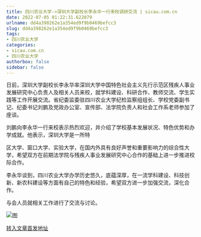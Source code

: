 ```yaml
---
title: 四川农业大学->深圳大学副校长李永华一行来校调研交流 | sicau.com.cn
date: 2022-07-05 01:22:31.622079
urlname: dd4a398262e1a354ed9f9b0469befcc3
slug: dd4a398262e1a354ed9f9b0469befcc3
tags: 
- 四川农业大学
categories:
- sicau.com.cn
- 四川农业大学
authorbox: false
sidebar: false
---
```

日前，深圳大学副校长李永华率深圳大学中国特色社会主义先行示范区残疾人事业发展研究中心负责人及相关人员来校，就学科建设、科研合作、教师交流、学生实践等工作开展交流。省纪委监委驻四川农业大学纪检监察组组长、学校党委副书记、纪委书记刘鹏及党政办公室、宣传部、法学院负责人和社会工作系老师参加了座谈。

刘鹏向李永华一行来校表示热烈欢迎，并介绍了学校基本发展状况、特色优势和办学成就。他表示，深圳大学是一所特
<!--more-->
区大学、窗口大学、实验大学，在国内外具有良好声誉和重要影响力的综合性大学，希望双方在前期法学院与残疾人事业发展研究中心合作的基础上进一步推进校际合作。

李永华谈到，四川农业大学办学历史悠久，底蕴深厚，在一流学科建设、科技创新、新农科建设等方面有自己的特色和经验，希望双方进一步加强交流，深化合作。

与会人员就相关工作进行了交流与讨论。

![图](https://news.sicau.edu.cn/__local/4/6A/83/7BD7579C52ED61D6AD1FBAB6343_8E796F8F_18D19.jpg)

[转入文章首发地址](https://news.sicau.edu.cn/info/1078/68676.htm)